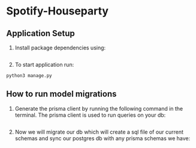 # Spotify-Houseparty

## Application Setup
1. Install package dependencies using:
```

```
2. To start application run:
```
python3 manage.py
```

## How to run model migrations
1. Generate the prisma client by running the following command in the terminal. The prisma client is used to run queries on your db:
```
```
2. Now we will migrate our db which will create a sql file of our current schemas and sync our postgres db with any prisma schemas we have:
```
```
